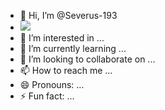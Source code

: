 - 👋 Hi, I’m @Severus-193
- [![](https://visitcount.itsvg.in/api?id=Aakash&label=Profile%20Views&color=6&icon=4&pretty=false)](https://visitcount.itsvg.in)
- 👀 I’m interested in ...
- 🌱 I’m currently learning ...
- 💞️ I’m looking to collaborate on ...
- 📫 How to reach me ...
- 😄 Pronouns: ...
- ⚡ Fun fact: ...

<!---
Severus-193/Severus-193 is a ✨ special ✨ repository because its `README.md` (this file) appears on your GitHub profile.
You can click the Preview link to take a look at your changes.
--->
